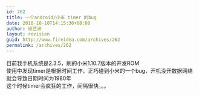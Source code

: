 ```yaml
---
id: 262
title: 一个android/小米 timer 的bug
date: 2018-10-10T14:15:30+08:00
author: 徐艺洲
layout: revision
guid: http://www.fireidea.com/archives/262
permalink: /archives/262
---
```

<div id="sina_keyword_ad_area2" class="articalContent   ">
  目前我手机系统是2.3.5，刷的小米1.10.7版本的开发ROM<br />使用中发现timer是根据时间工作，正巧碰到小米的一个bug，开机没开数据网络就会导致日期时间为1980年<br />这个时候timer会疯狂的工作，间隔很快。。。</p>